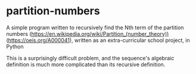 # partition-numbers

A simple program written to recursively find the Nth term of the partition numbers (https://en.wikipedia.org/wiki/Partition_(number_theory)) (https://oeis.org/A000041), written as an extra-curricular school project, in Python

This is a surprisingly difficult problem, and the sequence's algebraic definition is much more complicated than its recursive definition.
